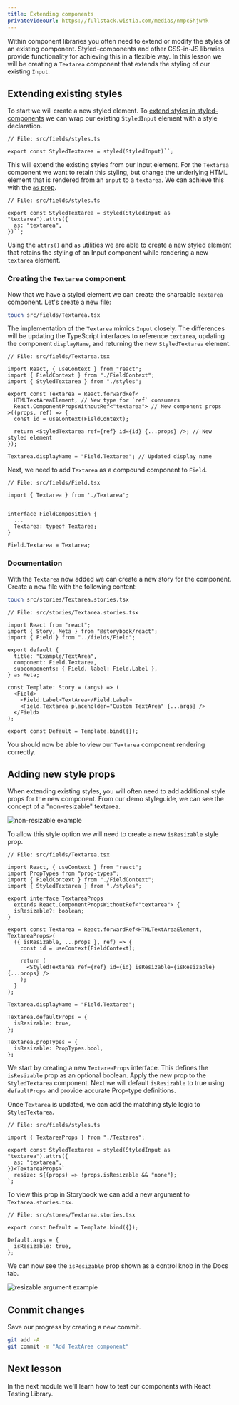 ```yaml
---
title: Extending components
privateVideoUrl: https://fullstack.wistia.com/medias/nmpc5hjwhk
---
```


Within component libraries you often need to extend or modify the styles of an existing component. Styled-components and other CSS-in-JS libraries provide functionality for achieving this in a flexible way. In this lesson we will be creating a `Textarea` component that extends the styling of our existing `Input`.

## Extending existing styles

To start we will create a new styled element. To [extend styles in styled-components](https://styled-components.com/docs/basics#extending-styles) we can wrap our existing `StyledInput` element with a style declaration.

```tsx
// File: src/fields/styles.ts

export const StyledTextarea = styled(StyledInput)``;
```

This will extend the existing styles from our Input element. For the `Textarea` component we want to retain this styling, but change the underlying HTML element that is rendered from an `input` to a `textarea`. We can achieve this with the [`as` prop](https://styled-components.com/docs/api#as-polymorphic-prop).

```tsx
// File: src/fields/styles.ts

export const StyledTextarea = styled(StyledInput as "textarea").attrs({
  as: "textarea",
})``;
```

Using the `attrs()` and `as` utilities we are able to create a new styled element that retains the styling of an Input component while rendering a new `textarea` element.

### Creating the `Textarea` component

Now that we have a styled element we can create the shareable `Textarea` component. Let's create a new file:

```bash
touch src/fields/Textarea.tsx
```

The implementation of the `Textarea` mimics `Input` closely. The differences will be updating the TypeScript interfaces to reference `textarea`, updating the component `displayName`, and returning the new `StyledTextarea` element.

```tsx
// File: src/fields/Textarea.tsx

import React, { useContext } from "react";
import { FieldContext } from "./FieldContext";
import { StyledTextarea } from "./styles";

export const Textarea = React.forwardRef<
  HTMLTextAreaElement, // New type for `ref` consumers
  React.ComponentPropsWithoutRef<"textarea"> // New component props
>((props, ref) => {
  const id = useContext(FieldContext);

  return <StyledTextarea ref={ref} id={id} {...props} />; // New styled element
});

Textarea.displayName = "Field.Textarea"; // Updated display name
```

Next, we need to add `Textarea` as a compound component to `Field`.

```tsx
// File: src/fields/Field.tsx

import { Textarea } from './Textarea';


interface FieldComposition {
  ...
  Textarea: typeof Textarea;
}

Field.Textarea = Textarea;
```

### Documentation

With the `Textarea` now added we can create a new story for the component. Create a new file with the following content:

```bash
touch src/stories/Textarea.stories.tsx
```

```tsx
// File: src/stories/Textarea.stories.tsx

import React from "react";
import { Story, Meta } from "@storybook/react";
import { Field } from "../fields/Field";

export default {
  title: "Example/TextArea",
  component: Field.Textarea,
  subcomponents: { Field, label: Field.Label },
} as Meta;

const Template: Story = (args) => (
  <Field>
    <Field.Label>TextArea</Field.Label>
    <Field.Textarea placeholder="Custom TextArea" {...args} />
  </Field>
);

export const Default = Template.bind({});
```

You should now be able to view our `Textarea` component rendering correctly.

## Adding new style props

When extending existing styles, you will often need to add additional style props for the new component. From our demo styleguide, we can see the concept of a "non-resizable" textarea.

![non-resizable example](./public/assets/non-resizable-example.png)

To allow this style option we will need to create a new `isResizable` style prop.

```tsx
// File: src/fields/Textarea.tsx

import React, { useContext } from "react";
import PropTypes from "prop-types";
import { FieldContext } from "./FieldContext";
import { StyledTextarea } from "./styles";

export interface TextareaProps
  extends React.ComponentPropsWithoutRef<"textarea"> {
  isResizable?: boolean;
}

export const Textarea = React.forwardRef<HTMLTextAreaElement, TextareaProps>(
  ({ isResizable, ...props }, ref) => {
    const id = useContext(FieldContext);

    return (
      <StyledTextarea ref={ref} id={id} isResizable={isResizable} {...props} />
    );
  }
);

Textarea.displayName = "Field.Textarea";

Textarea.defaultProps = {
  isResizable: true,
};

Textarea.propTypes = {
  isResizable: PropTypes.bool,
};
```

We start by creating a new `TextareaProps` interface. This defines the `isResizable` prop as an optional boolean. Apply the new prop to the `StyledTextarea` component. Next we will default `isResizable` to true using `defaultProps` and provide accurate Prop-type definitions.

Once `Textarea` is updated, we can add the matching style logic to `StyledTextarea`.

```tsx
// File: src/fields/styles.ts

import { TextareaProps } from "./Textarea";

export const StyledTextarea = styled(StyledInput as "textarea").attrs({
  as: "textarea",
})<TextareaProps>`
  resize: ${(props) => !props.isResizable && "none"};
`;
```

To view this prop in Storybook we can add a new argument to `Textarea.stories.tsx`.

```tsx
// File: src/stores/Textarea.stories.tsx

export const Default = Template.bind({});

Default.args = {
  isResizable: true,
};
```

We can now see the `isResizable` prop shown as a control knob in the Docs tab.

![resizable argument example](./public/assets/resizable-story-argument.png)

## Commit changes

Save our progress by creating a new commit.

```bash
git add -A
git commit -m "Add TextArea component"
```

## Next lesson

In the next module we'll learn how to test our components with React Testing Library.
